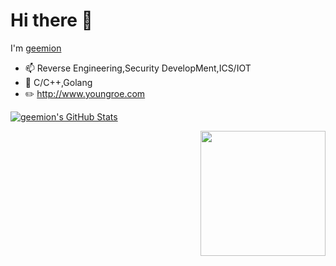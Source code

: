 # Hi there 👋
I'm [geemion](http://www.youngroe.com)
  * 📫 Reverse Engineering,Security DevelopMent,ICS/IOT
  * 🌱 C/C++,Golang
  * ✏️ http://www.youngroe.com

[![geemion's GitHub Stats](https://github-readme-stats.vercel.app/api?username=geemion&show_icons=true&hide_title=false&theme=tokyonight)](https://github.com/geemion)

<img align='right' src="https://profile-counter.glitch.me/geemion/count.svg" width="200">
